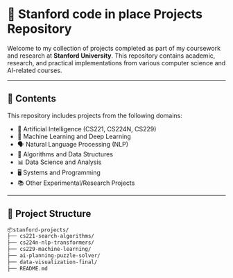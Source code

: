 # 📘 Stanford code in place Projects Repository

Welcome to my collection of projects completed as part of my coursework and research at **Stanford University**. This repository contains academic, research, and practical implementations from various computer science and AI-related courses.

---

## 🧠 Contents

This repository includes projects from the following domains:

- 🧠 Artificial Intelligence (CS221, CS224N, CS229)
- 🤖 Machine Learning and Deep Learning
- 🗣️ Natural Language Processing (NLP)
- 🧮 Algorithms and Data Structures
- 📊 Data Science and Analysis
- 🖥️ Systems and Programming
- 📚 Other Experimental/Research Projects

---

## 📁 Project Structure

```bash
📦stanford-projects/
├── cs221-search-algorithms/
├── cs224n-nlp-transformers/
├── cs229-machine-learning/
├── ai-planning-puzzle-solver/
├── data-visualization-final/
├── README.md
